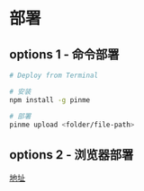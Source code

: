 # 部署

## options 1 - 命令部署

```bash
# Deploy from Terminal

# 安装
npm install -g pinme

# 部署
pinme upload <folder/file-path>
```

## options 2 - 浏览器部署

[地址](https://pinme.eth.limo/#/)
